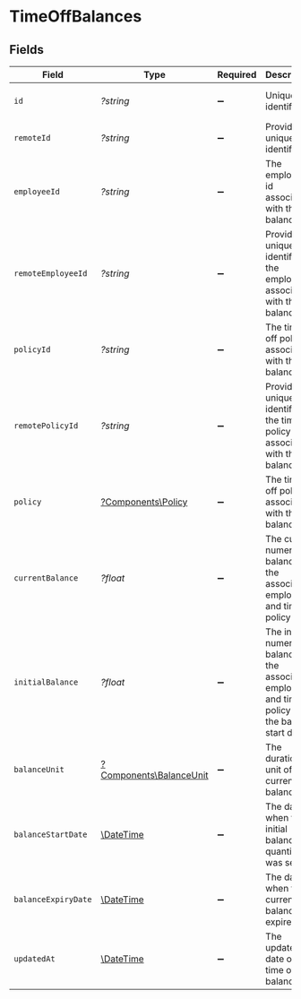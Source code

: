 # TimeOffBalances


## Fields

| Field                                                                                                    | Type                                                                                                     | Required                                                                                                 | Description                                                                                              | Example                                                                                                  |
| -------------------------------------------------------------------------------------------------------- | -------------------------------------------------------------------------------------------------------- | -------------------------------------------------------------------------------------------------------- | -------------------------------------------------------------------------------------------------------- | -------------------------------------------------------------------------------------------------------- |
| `id`                                                                                                     | *?string*                                                                                                | :heavy_minus_sign:                                                                                       | Unique identifier                                                                                        | 8187e5da-dc77-475e-9949-af0f1fa4e4e3                                                                     |
| `remoteId`                                                                                               | *?string*                                                                                                | :heavy_minus_sign:                                                                                       | Provider's unique identifier                                                                             | 8187e5da-dc77-475e-9949-af0f1fa4e4e3                                                                     |
| `employeeId`                                                                                             | *?string*                                                                                                | :heavy_minus_sign:                                                                                       | The employee id associated with this balance                                                             | cx280928937                                                                                              |
| `remoteEmployeeId`                                                                                       | *?string*                                                                                                | :heavy_minus_sign:                                                                                       | Provider's unique identifier of the employee associated with this balance                                | e3cb75bf-aa84-466e-a6c1-b8322b257a48                                                                     |
| `policyId`                                                                                               | *?string*                                                                                                | :heavy_minus_sign:                                                                                       | The time off policy id associated with this balance                                                      | cx280928937                                                                                              |
| `remotePolicyId`                                                                                         | *?string*                                                                                                | :heavy_minus_sign:                                                                                       | Provider's unique identifier of the time off policy id associated with this balance                      | e3cb75bf-aa84-466e-a6c1-b8322b257a48                                                                     |
| `policy`                                                                                                 | [?Components\Policy](../../Models/Components/Policy.md)                                                  | :heavy_minus_sign:                                                                                       | The time off policy associated with this balance                                                         |                                                                                                          |
| `currentBalance`                                                                                         | *?float*                                                                                                 | :heavy_minus_sign:                                                                                       | The current numeric balance for the associated employee and time off policy                              | 8                                                                                                        |
| `initialBalance`                                                                                         | *?float*                                                                                                 | :heavy_minus_sign:                                                                                       | The initial numeric balance for the associated employee and time off policy as of the balance start date | 8                                                                                                        |
| `balanceUnit`                                                                                            | [?Components\BalanceUnit](../../Models/Components/BalanceUnit.md)                                        | :heavy_minus_sign:                                                                                       | The duration unit of the current balance                                                                 | hours                                                                                                    |
| `balanceStartDate`                                                                                       | [\DateTime](https://www.php.net/manual/en/class.datetime.php)                                            | :heavy_minus_sign:                                                                                       | The date of when the initial balance quantity was set                                                    | 2021-01-01T01:01:01.000Z                                                                                 |
| `balanceExpiryDate`                                                                                      | [\DateTime](https://www.php.net/manual/en/class.datetime.php)                                            | :heavy_minus_sign:                                                                                       | The date of when the current balance expires                                                             | 2021-01-01T01:01:01.000Z                                                                                 |
| `updatedAt`                                                                                              | [\DateTime](https://www.php.net/manual/en/class.datetime.php)                                            | :heavy_minus_sign:                                                                                       | The updated_at date of this time off balance                                                             | 2021-01-01T01:01:01.000Z                                                                                 |